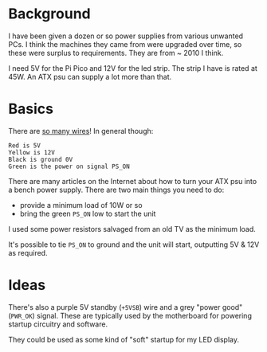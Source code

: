 # Background
I have been given a dozen or so power supplies from various unwanted PCs. I think the machines they came from were upgraded over time, so these were surplus to requirements. They are from ~ 2010 I think.

I need 5V for the Pi Pico and 12V for the led strip. The strip I have is rated at 45W. An ATX psu can supply a lot more than that.

# Basics
There are [so many wires](https://en.wikipedia.org/wiki/ATX#Power_supply)! In general though:

```
Red is 5V
Yellow is 12V
Black is ground 0V
Green is the power on signal PS_ON
```

There are many articles on the Internet about how to turn your ATX psu into a bench power supply. There are two main things you need to do:

* provide a minimum load of 10W or so
* bring the green `PS_ON` low to start the unit

I used some power resistors salvaged from an old TV as the minimum load.

It's possible to tie `PS_ON` to ground and the unit will start, outputting 5V & 12V as required.

# Ideas

There's also a purple 5V standby (`+5VSB`) wire and a grey "power good" (`PWR_OK`) signal. These are typically used by the motherboard for powering startup circuitry and software.

They could be used as some kind of "soft" startup for my LED display. 
